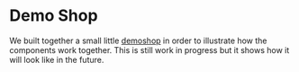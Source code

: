 # Demo Shop

We built together a small little [demoshop](https://heimdall-mock.herokuapp.com/demoshop) in order to illustrate how the components work together.
This is still work in progress but it shows how it will look like in the future.